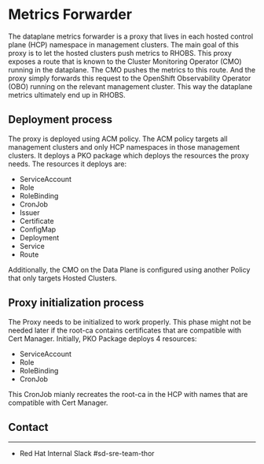 # Metrics Forwarder

The dataplane metrics forwarder is a proxy that lives in each hosted control plane (HCP) namespace in management clusters. The main goal of this proxy is to let the hosted clusters push metrics to RHOBS. This proxy exposes a route that is known to the Cluster Monitoring Operator (CMO) running in the dataplane. The CMO pushes the metrics to this route. And the proxy simply forwards this request to the OpenShift Observability Operator (OBO) running on the relevant management cluster. This way the dataplane metrics ultimately end up in RHOBS.

## Deployment process

The proxy is deployed using ACM policy. The ACM policy targets all management clusters and only HCP namespaces in those management clusters. It deploys a PKO package which deploys the resources the proxy needs. The resources it deploys are:
- ServiceAccount
- Role
- RoleBinding
- CronJob
- Issuer
- Certificate
- ConfigMap
- Deployment
- Service
- Route

Additionally, the CMO on the Data Plane is configured using another Policy that only targets Hosted Clusters.

## Proxy initialization process

The Proxy needs to be initialized to work properly. This phase might not be needed later if the root-ca contains certificates that are compatible with Cert Manager.
Initially, PKO Package deploys 4 resources:
- ServiceAccount
- Role
- RoleBinding
- CronJob

This CronJob mianly recreates the root-ca in the HCP with names that are compatible with Cert Manager. 

## Contact
___
- Red Hat Internal Slack #sd-sre-team-thor
